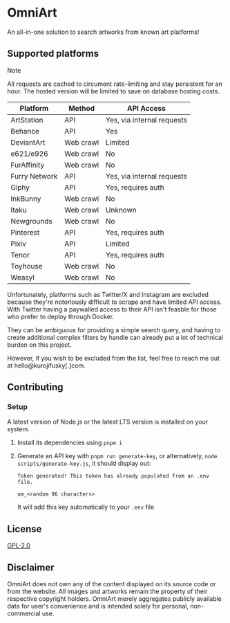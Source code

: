 # OmniArt

An all-in-one solution to search artworks from known art platforms!

## Supported platforms

> [!NOTE]
>
> All requests are cached to circument rate-limiting and stay persistent for an hour.
> The hosted version will be limited to save on database hosting costs.

| Platform      | Method    | API Access                 |
| ------------- | --------- | -------------------------- |
| ArtStation    | API       | Yes, via internal requests |
| Behance       | API       | Yes                        |
| DeviantArt    | Web crawl | Limited                    |
| e621/e926     | Web crawl | No                         |
| FurAffinity   | Web crawl | No                         |
| Furry Network | API       | Yes, via internal requests |
| Giphy         | API       | Yes, requires auth         |
| InkBunny      | Web crawl | No                         |
| Itaku         | Web crawl | Unknown                    |
| Newgrounds    | Web crawl | No                         |
| Pinterest     | API       | Yes, requires auth         |
| Pixiv         | API       | Limited                    |
| Tenor         | API       | Yes, requires auth         |
| Toyhouse      | Web crawl | No                         |
| Weasyl        | Web crawl | No                         |

Unfortunately, platforms such as Twitter/X and Instagram are excluded because they're notoriously difficult to scrape and have limited API access. With Twitter having a paywalled access to their API isn't feasble for those who prefer to deploy through Docker.

They can be ambiguous for providing a simple search query, and having to create additional complex filters by handle can already put a lot of technical burden on this project.

However, if you wish to be excluded from the list, feel free to reach me out at hello@kurojifusky[.]com.

## Contributing

### Setup

A latest version of Node.js or the latest LTS version is installed on your system.

1. Install its dependencies using `pnpm i`
1. Generate an API key with `pnpm run generate-key`, or alternatively, `node scripts/generate-key.js`, it should display out:

   ```console
   Token generated! This token has already populated from an .env file.

   om_<random 96 characters>

   ```

   It will add this key automatically to your `.env` file

## License

[GPL-2.0](/LICENSE)

## Disclaimer

OmniArt does not own any of the content displayed on its source code or from the website. All images and artworks remain the property of their respective copyright holders. OmniArt merely aggregates publicly available data for user's convenience and is intended solely for personal, non-commercial use.
